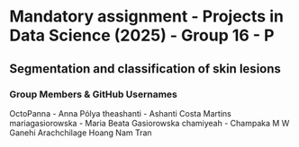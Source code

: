 # Mandatory assignment - Projects in Data Science (2025) - Group 16 - P

## Segmentation and classification of skin lesions


### Group  Members & GitHub Usernames

OctoPanna - Anna Pólya
theashanti - Ashanti Costa Martins
mariagasiorowska - Maria Beata Gasiorowska
chamiyeah - Champaka M W Ganehi Arachchilage
Hoang Nam Tran










